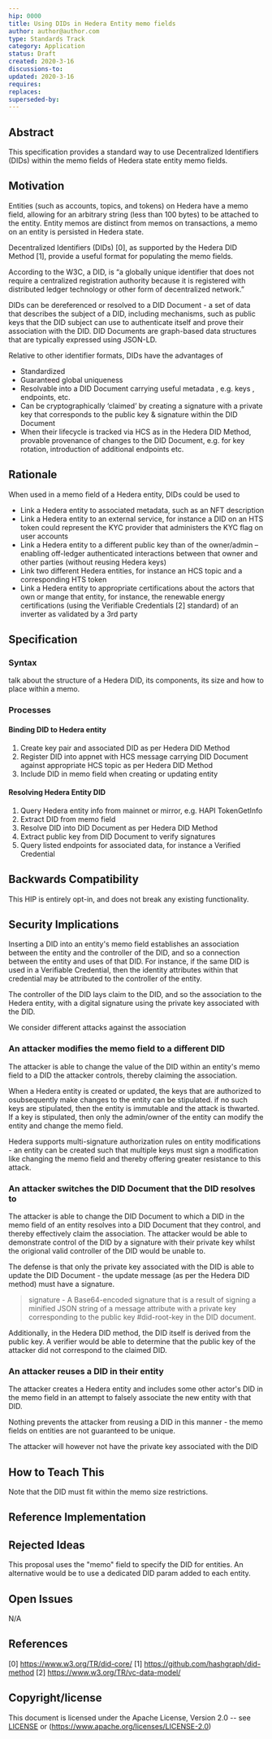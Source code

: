```yaml
---
hip: 0000
title: Using DIDs in Hedera Entity memo fields
author: author@author.com 
type: Standards Track
category: Application
status: Draft
created: 2020-3-16
discussions-to: 
updated: 2020-3-16
requires:
replaces:
superseded-by:
---
```


## Abstract

This specification provides a standard way to use Decentralized Identifiers (DIDs) within the memo fields of Hedera state entity memo fields. 

## Motivation

Entities (such as accounts, topics, and tokens) on Hedera have a memo field, allowing for an arbitrary string (less than 100 bytes) to be attached to the entity. Entity memos are distinct from memos on transactions, a memo on an entity is persisted in Hedera state.

Decentralized Identifiers (DIDs) [0], as supported by the Hedera DID Method [1], provide a useful format for populating the memo fields. 

According to the W3C, a DID, is “a globally unique identifier that does not require a centralized registration authority because it is registered with distributed ledger technology or other form of decentralized network.”

DIDs can be dereferenced or resolved to a DID Document - a set of data that describes the subject of a DID, including mechanisms, such as public keys that the DID subject can use to authenticate itself and prove their association with the DID. DID Documents are graph-based data structures that are typically expressed using JSON-LD.

Relative to other identifier formats, DIDs have the advantages of  

- Standardized 
- Guaranteed global uniqueness 
- Resolvable into a DID Document carrying useful metadata , e.g. keys , endpoints, etc. 
- Can be cryptographically ‘claimed’ by creating a signature with a private key that corresponds to the public key & signature within the DID Document   
- When their lifecycle is tracked via HCS as in the Hedera DID Method, provable provenance of changes to the DID Document, e.g. for key rotation, introduction of additional endpoints etc. 


## Rationale

When used in a memo field of a Hedera entity, DIDs could be used to 

- Link a Hedera entity to associated metadata, such as an NFT description 
- Link a Hedera entity to an external service, for instance a DID on an HTS token could represent the KYC provider that administers the KYC flag on user accounts 
- Link a Hedera entity to a different public key than of the owner/admin – enabling off-ledger authenticated interactions between that owner and other parties (without reusing Hedera keys) 
- Link two different Hedera entities, for instance an HCS topic and a corresponding HTS token 
- Link a Hedera entity to appropriate certifications about the actors that own or mange that entity, for instance, the renewable energy certifications (using the Verifiable Credentials [2] standard) of an inverter as validated by a 3rd party


## Specification

### Syntax

talk about the structure of a Hedera DID, its components, its size and how to place within a memo.

### Processes

#### Binding DID to Hedera entity 

1. Create key pair and associated DID as per Hedera DID Method 
2. Register DID into appnet with HCS message carrying DID Document against appropriate HCS topic as per Hedera DID Method 
3. Include DID in memo field when creating or updating entity 

#### Resolving Hedera Entity DID 
 
 1. Query Hedera entity info from mainnet or mirror, e.g. HAPI TokenGetInfo 
 2. Extract DID from memo field 
 3. Resolve DID into DID Document as per Hedera DID Method 
 4. Extract public key from DID Document to verify signatures 
 5. Query listed endpoints for associated data, for instance a Verified Credential  


## Backwards Compatibility

This HIP is entirely opt-in, and does not break any existing functionality.

## Security Implications

Inserting a DID into an entity's memo field establishes an association between the entity and the controller of the DID, and so a connection between the entity and uses of that DID. For instance, if the same DID is used in a Verifiable Credential, then the identity attributes within that credential may be attributed to the controller of the entity. 

The controller of the DID lays claim to the DID, and so the association to the Hedera entity, with a digital signature using the private key associated with the DID. 

We consider different attacks against the association

### An attacker modifies the memo field to a different DID

The attacker is able to change the value of the DID within an entity's memo field to a DID the attacker controls, thereby claiming the association.

When a Hedera entity is created or updated, the keys that are authorized to osubsequently make changes to the entity can be stipulated. if no such keys are stipulated, then the entity is immutable and the attack is thwarted. If a key is stipulated, then only the admin/owner of the entity can modify the entity and change the memo field. 

Hedera supports multi-signature authorization rules on entity modifications - an entity can be created such that multiple keys must sign a modification like changing the memo field and thereby offering greater resistance to this attack.

### An attacker switches the DID Document that the DID resolves to

The attacker is able to change the DID Document to which a DID in the memo field of an entity resolves into a DID Document that they control, and thereby effectively claim the association. The attacker would be able to demonstrate control of the DID by a signature with their private key whilst the origional valid controller of the DID would be unable to.

The defense is that only the private key associated with the DID is able to update the DID Document - the update message (as per the Hedera DID method) must have a signature.

> signature - A Base64-encoded signature that is a result of signing a minified JSON string of a message attribute with a private key corresponding to the public key #did-root-key in the DID document.

Additionally, in the Hedera DID method, the DID itself is derived from the public key. A verifier would be able to determine that the public key of the attacker did not correspond to the claimed DID.

### An attacker reuses a DID in their entity

The attacker creates a Hedera entity and includes some other actor's DID in the memo field in an attempt to falsely associate the new entity with that DID.

Nothing prevents the attacker from reusing a DID in this manner - the memo fields on entities are not guaranteed to be unique. 

The attacker will however not have the private key associated with the DID 

## How to Teach This

Note that the DID must fit within the memo size restrictions.

## Reference Implementation


## Rejected Ideas

This proposal uses the "memo" field to specify the DID for entities. An alternative would be to use a dedicated DID param added to each entity.

## Open Issues

N/A

## References

[0] https://www.w3.org/TR/did-core/
[1] https://github.com/hashgraph/did-method
[2] https://www.w3.org/TR/vc-data-model/


## Copyright/license

This document is licensed under the Apache License, Version 2.0 -- see [LICENSE](../LICENSE) or (https://www.apache.org/licenses/LICENSE-2.0)
